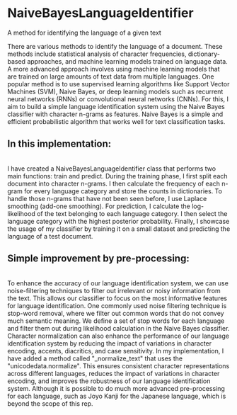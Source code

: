 # NaiveBayesLanguageIdentifier
A method for identifying the language of a given text

There are various methods to identify the language of a document. These methods include statistical analysis of character frequencies, dictionary-based approaches, and machine learning models trained on language data. A more advanced approach involves using machine learning models that are trained on large amounts of text data from multiple languages. One popular method is to use supervised learning algorithms like Support Vector Machines (SVM), Naive Bayes, or deep learning models such as recurrent neural networks (RNNs) or convolutional neural networks (CNNs).
For this, I aim to build a simple language identification system using the Naive Bayes classifier with character n-grams as features. Naive Bayes is a simple and efficient probabilistic algorithm that works well for text classification tasks.

<h2>In this implementation:</h2> <br>
I have created a NaiveBayesLanguageIdentifier class that performs two main functions: train and predict. During the training phase, I first split each document into character n-grams. I then calculate the frequency of each n-gram for every language category and store the counts in dictionaries. To handle those n-grams that have not been seen before, I use Laplace smoothing (add-one smoothing). For prediction, I calculate the log-likelihood of the text belonging to each language category. I then select the language category with the highest posterior probability. Finally, I showcase the usage of my classifier by training it on a small dataset and predicting the language of a test document.

<h2>Simple improvement by pre-processing:</h2><br>
To enhance the accuracy of our language identification system, we can use noise-filtering techniques to filter out irrelevant or noisy information from the text. This allows our classifier to focus on the most informative features for language identification. One commonly used noise filtering technique is stop-word removal, where we filter out common words that do not convey much semantic meaning. We define a set of stop words for each language and filter them out during likelihood calculation in the Naive Bayes classifier. <br>
Character normalization can also enhance the performance of our language identification system by reducing the impact of variations in character encoding, accents, diacritics, and case sensitivity. In my implementation, I have added a method called "_normalize_text" that uses the "unicodedata.normalize". This ensures consistent character representations across different languages, reduces the impact of variations in character encoding, and improves the robustness of our language identification system. Although it is possible to do much more advanced pre-processing for each language, such as Joyo Kanji for the Japanese language, which is beyond the scope of this rep.
